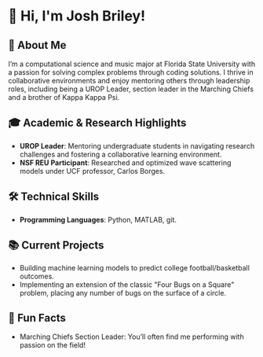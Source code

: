 # 👋 Hi, I'm Josh Briley!  

## 🚀 About Me  
I’m a computational science and music major at Florida State University with a passion for solving complex problems through coding solutions. I thrive in collaborative environments and enjoy mentoring others through leadership roles, including being a UROP Leader, section leader in the Marching Chiefs and a brother of Kappa Kappa Psi.  

## 🎓 Academic & Research Highlights  
- **UROP Leader**: Mentoring undergraduate students in navigating research challenges and fostering a collaborative learning environment.  
- **NSF REU Participant**: Researched and optimized wave scattering models under UCF professor, Carlos Borges.  

## 🛠️ Technical Skills  
- **Programming Languages**: Python, MATLAB, git.

## 📚 Current Projects  
- Building machine learning models to predict college football/basketball outcomes.
- Implementing an extension of the classic "Four Bugs on a Square" problem, placing any number of bugs on the surface of a circle. 

## 🌟 Fun Facts  
- Marching Chiefs Section Leader: You’ll often find me performing with passion on the field!  

<!---
joshbriley/joshbriley is a ✨ special ✨ repository because its `README.md` (this file) appears on your GitHub profile.
You can click the Preview link to take a look at your changes.
--->
